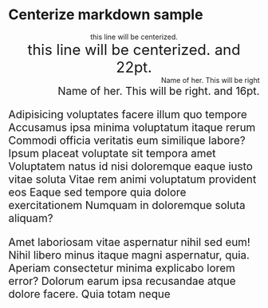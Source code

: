 # Centerize markdown sample

<div align='center' >
    this line will be centerized.
</div>
<div align='center' style='font-size:22pt'>
    this line will be centerized. and 22pt.
</div>

<div style= 'text-align:right'>
    Name of her. This will be right
</div>

<div style= 'text-align:right; font-size:16pt'>
    Name of her. This will be right. and 16pt.
</div>


<p style='font-size:16pt'>
    Adipisicing voluptates facere illum quo tempore Accusamus ipsa minima voluptatum itaque rerum Commodi officia veritatis eum similique labore? Ipsum placeat voluptate sit tempora amet Voluptatem natus id nisi doloremque eaque iusto vitae soluta Vitae rem animi voluptatum provident eos Eaque sed tempore quia dolore exercitationem Numquam in doloremque soluta aliquam?
</p>
<p style='font-size:16pt'>
    Amet laboriosam vitae aspernatur nihil sed eum! Nihil libero minus itaque magni aspernatur, quia. Aperiam consectetur minima explicabo lorem error? Dolorum earum ipsa recusandae atque dolore facere. Quia totam neque
</p>

